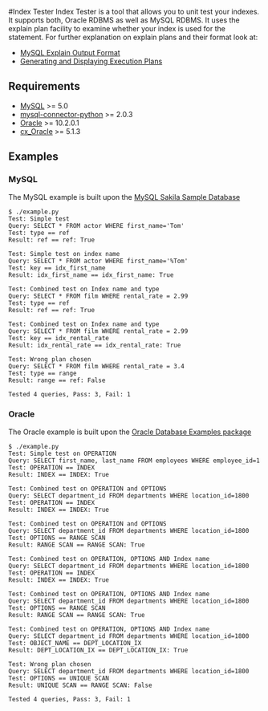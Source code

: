 #Index Tester
Index Tester is a tool that allows you to unit test your indexes. It supports both, Oracle RDBMS as well as MySQL RDBMS.
It uses the explain plan facility to examine whether your index is used for the statement.
For further explanation on explain plans and their format look at:
* [MySQL Explain Output Format](http://dev.mysql.com/doc/refman/5.7/en/explain-output.html)
* [Generating and Displaying Execution Plans](http://docs.oracle.com/database/121/TGSQL/tgsql_genplan.htm)

## Requirements
* [MySQL](http://mysql.com/) >= 5.0
* [mysql-connector-python](http://dev.mysql.com/doc/connector-python/en/) >= 2.0.3
* [Oracle](http://www.oracle.com/database/index.html) >= 10.2.0.1
* [cx_Oracle](http://cx-oracle.sourceforge.net/) >= 5.1.3

## Examples 
### MySQL
The MySQL example is built upon the [MySQL Sakila Sample Database](http://dev.mysql.com/doc/sakila/en/)

    $ ./example.py
    Test: Simple test
    Query: SELECT * FROM actor WHERE first_name='Tom'
    Test: type == ref
    Result: ref == ref: True
    
    Test: Simple test on index name
    Query: SELECT * FROM actor WHERE first_name='%Tom'
    Test: key == idx_first_name
    Result: idx_first_name == idx_first_name: True
    
    Test: Combined test on Index name and type
    Query: SELECT * FROM film WHERE rental_rate = 2.99
    Test: type == ref
    Result: ref == ref: True
    
    Test: Combined test on Index name and type
    Query: SELECT * FROM film WHERE rental_rate = 2.99
    Test: key == idx_rental_rate
    Result: idx_rental_rate == idx_rental_rate: True
    
    Test: Wrong plan chosen
    Query: SELECT * FROM film WHERE rental_rate = 3.4
    Test: type == range
    Result: range == ref: False
    
    Tested 4 queries, Pass: 3, Fail: 1

### Oracle
The Oracle example is built upon the [Oracle Database Examples package](https://github.com/gvenzl/db-sample-schemas)

    $ ./example.py
    Test: Simple test on OPERATION
    Query: SELECT first_name, last_name FROM employees WHERE employee_id=1
    Test: OPERATION == INDEX
    Result: INDEX == INDEX: True
    
    Test: Combined test on OPERATION and OPTIONS
    Query: SELECT department_id FROM departments WHERE location_id=1800
    Test: OPERATION == INDEX
    Result: INDEX == INDEX: True
    
    Test: Combined test on OPERATION and OPTIONS
    Query: SELECT department_id FROM departments WHERE location_id=1800
    Test: OPTIONS == RANGE SCAN
    Result: RANGE SCAN == RANGE SCAN: True
    
    Test: Combined test on OPERATION, OPTIONS AND Index name
    Query: SELECT department_id FROM departments WHERE location_id=1800
    Test: OPERATION == INDEX
    Result: INDEX == INDEX: True
    
    Test: Combined test on OPERATION, OPTIONS AND Index name
    Query: SELECT department_id FROM departments WHERE location_id=1800
    Test: OPTIONS == RANGE SCAN
    Result: RANGE SCAN == RANGE SCAN: True
    
    Test: Combined test on OPERATION, OPTIONS AND Index name
    Query: SELECT department_id FROM departments WHERE location_id=1800
    Test: OBJECT_NAME == DEPT_LOCATION_IX
    Result: DEPT_LOCATION_IX == DEPT_LOCATION_IX: True
    
    Test: Wrong plan chosen
    Query: SELECT department_id FROM departments WHERE location_id=1800
    Test: OPTIONS == UNIQUE SCAN
    Result: UNIQUE SCAN == RANGE SCAN: False
    
    Tested 4 queries, Pass: 3, Fail: 1